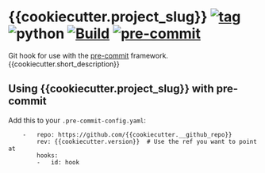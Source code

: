 {{cookiecutter.project_slug}}
[![tag](https://img.shields.io/github/v/tag/{{cookiecutter.__github_repo}}?sort=semver)](https://github.com/{{cookiecutter.__github_repo}}/tags)
![python](https://img.shields.io/python/required-version-toml?tomlFilePath=https%3A%2F%2Fraw.githubusercontent.com%2F{{cookiecutter.github_username}}%2F{{cookiecutter.project_slug}}%2Fmain%2Fpyproject.toml)
[![Build](https://github.com/{{cookiecutter.__github_repo}}/actions/workflows/continous-integration.yml/badge.svg)](https://github.com/{{cookiecutter.__github_repo}}/actions/workflows/continous-integration.yml)
[![pre-commit](https://img.shields.io/badge/pre--commit-enabled-brightgreen?logo=pre-commit&logoColor=white)](https://github.com/pre-commit/pre-commit)
================

Git hook for use with the [pre-commit](https://github.com/pre-commit/pre-commit) framework. {{cookiecutter.short_description}}

## Using {{cookiecutter.project_slug}} with pre-commit

Add this to your `.pre-commit-config.yaml`:
```
    -   repo: https://github.com/{{cookiecutter.__github_repo}}
        rev: {{cookiecutter.version}}  # Use the ref you want to point at
        hooks:
        -   id: hook
```
